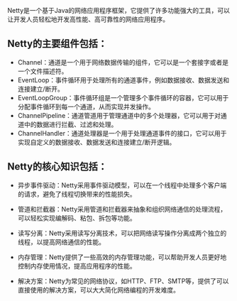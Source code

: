 Netty是一个基于Java的网络应用程序框架，它提供了许多功能强大的工具，可以让开发人员轻松地开发高性能、高可靠性的网络应用程序。

## Netty的主要组件包括：

* Channel：通道是一个用于网络数据传输的组件，它可以是一个套接字或者是一个文件描述符。
* EventLoop：事件循环用于处理所有的通道事件，例如数据接收、数据发送和连接建立/断开。
* EventLoopGroup：事件循环组是一个管理多个事件循环的容器，它可以用于分配事件循环到每一个通道，从而实现并发操作。
* ChannelPipeline：通道管道用于管理通道中的多个处理器，它可以用于对通道中的数据进行拦截、过滤和处理。
* ChannelHandler：通道处理器是一个用于处理通道事件的接口，它可以用于实现自定义的数据接收、数据发送和连接建立/断开逻辑。

## Netty的核心知识包括：

* 异步事件驱动：Netty采用事件驱动模型，可以在一个线程中处理多个客户端的请求，避免了线程切换带来的性能损失。

* 管道和拦截器：Netty采用管道和拦截器来抽象和组织网络通信的处理流程，可以轻松实现编解码、粘包、拆包等功能。

* 读写分离：Netty采用读写分离技术，可以把网络读写操作分离成两个独立的线程，以提高网络通信的性能。

* 内存管理：Netty提供了一些高效的内存管理功能，可以帮助开发人员更好地控制内存使用情况，提高应用程序的性能。

* 解决方案：Netty为常见的网络协议，如HTTP、FTP、SMTP等，提供了可以直接使用的解决方案，可以大大简化网络编程的开发难度。



